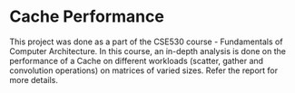 # Cache Performance

This project was done as a part of the CSE530 course - Fundamentals of Computer Architecture.
In this course, an in-depth analysis is done on the performance of a Cache on different workloads (scatter, gather and convolution operations) on matrices of varied sizes. Refer the report for more details.
